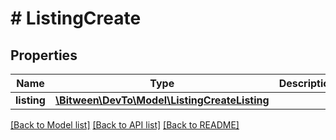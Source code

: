 # # ListingCreate

## Properties

Name | Type | Description | Notes
------------ | ------------- | ------------- | -------------
**listing** | [**\Bitween\DevTo\Model\ListingCreateListing**](ListingCreateListing.md) |  | [optional]

[[Back to Model list]](../../README.md#models) [[Back to API list]](../../README.md#endpoints) [[Back to README]](../../README.md)
